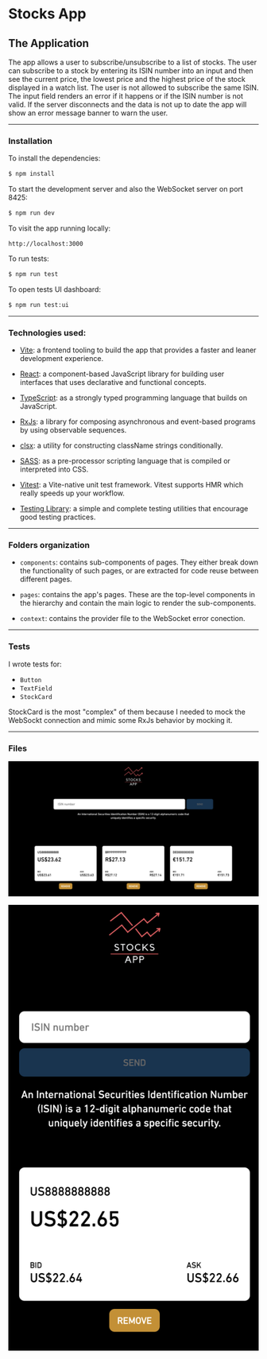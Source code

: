 # Stocks App

## The Application

The app allows a user to subscribe/unsubscribe to a list of stocks. The user can subscribe to a stock by entering its ISIN number into an input and then see the current price, the lowest price and the highest price of the stock displayed in a watch list. The user is not allowed to subscribe the same ISIN. The input field renders an error if it happens or if the ISIN number is not valid. If the server disconnects and the data is not up to date the app will show an error message banner to warn the user.

---

### Installation

To install the dependencies:

```bash
$ npm install
```

To start the development server and also the WebSocket server on port 8425:

```bash
$ npm run dev
```

To visit the app running locally:

```
http://localhost:3000
```

To run tests:

```bash
$ npm run test
```

To open tests UI dashboard:

```bash
$ npm run test:ui
```

---

### Technologies used:

- [Vite](https://vitejs.dev/): a frontend tooling to build the app that provides a faster and leaner development experience.

- [React](https://reactjs.org/): a component-based JavaScript library for building user interfaces that uses declarative and functional concepts.

- [TypeScript](https://www.typescriptlang.org/): as a strongly typed programming language that builds on JavaScript.

- [RxJs](https://rxjs.dev/): a library for composing asynchronous and event-based programs by using observable sequences.

- [clsx](https://github.com/lukeed/clsx#readme): a utility for constructing className strings conditionally.

- [SASS](https://sass-lang.com/): as a pre-processor scripting language that is compiled or interpreted into CSS.

- [Vitest](https://vitest.dev/): a Vite-native unit test framework. Vitest supports HMR which really speeds up your workflow.

- [Testing Library](https://testing-library.com/): a simple and complete testing utilities that encourage good testing practices.

---

### Folders organization

- `components`: contains sub-components of pages. They either break down the functionality of such pages, or are extracted for code reuse between different pages.

- `pages`: contains the app's pages. These are the top-level components in the hierarchy and contain the main logic to render the sub-components.

- `context`: contains the provider file to the WebSocket error conection.

---

### Tests

I wrote tests for:

- `Button`
- `TextField`
- `StockCard`

StockCard is the most "complex" of them because I needed to mock the WebSockt connection and mimic some RxJs behavior by mocking it.

---

### Files

![Desktop app image](./readme_files/desktop-app.png)

![Mobile app image](./readme_files/mobile-app.png)
